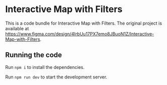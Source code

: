 
  # Interactive Map with Filters

  This is a code bundle for Interactive Map with Filters. The original project is available at https://www.figma.com/design/4IrbUu17PX7emo8JBuoN1Z/Interactive-Map-with-Filters.

  ## Running the code

  Run `npm i` to install the dependencies.

  Run `npm run dev` to start the development server.
  